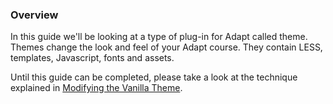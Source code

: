 ### Overview

In this guide we'll be looking at a type of plug-in for Adapt called theme. Themes change the look and feel of your Adapt course. They contain LESS, templates, Javascript, fonts and assets. 

Until this guide can be completed, please take a look at the technique explained in [Modifying the Vanilla Theme](https://github.com/adaptlearning/adapt_authoring/wiki/Modifying-the-Vanilla-Theme).
